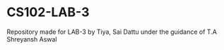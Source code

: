 # CS102-LAB-3
Repository made for LAB-3 by Tiya, Sai Dattu under the guidance of T.A Shreyansh Aswal
